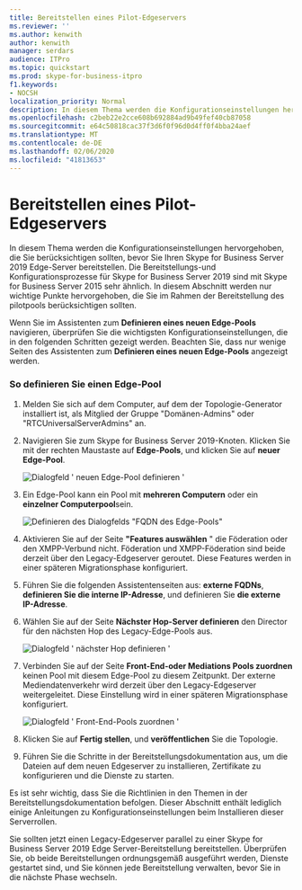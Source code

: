```yaml
---
title: Bereitstellen eines Pilot-Edgeservers
ms.reviewer: ''
ms.author: kenwith
author: kenwith
manager: serdars
audience: ITPro
ms.topic: quickstart
ms.prod: skype-for-business-itpro
f1.keywords:
- NOCSH
localization_priority: Normal
description: In diesem Thema werden die Konfigurationseinstellungen hervorgehoben, die Sie vor der Bereitstellung Ihres Skype for Business Server 2019 Edge-Servers beachten sollten. Die Bereitstellungs-und Konfigurationsprozesse für Skype for Business Server 2019 sind mit Skype for Business Server 2015 sehr ähnlich. In diesem Abschnitt werden nur wichtige Punkte hervorgehoben, die Sie im Rahmen der Bereitstellung des pilotpools berücksichtigen sollten. Detaillierte Anweisungen finden Sie unter Bereitstellen des Zugriffs auf externe Benutzer in Skype for Business Server 2019 in der Bereitstellungsdokumentation, in der der Bereitstellungsprozess beschrieben wird, sowie Konfigurationsinformationen für den Zugriff durch externe Benutzer.
ms.openlocfilehash: c2beb22e2cce608b692884ad9b49fef40cb87058
ms.sourcegitcommit: e64c50818cac37f3d6f0f96d0d4ff0f4bba24aef
ms.translationtype: MT
ms.contentlocale: de-DE
ms.lasthandoff: 02/06/2020
ms.locfileid: "41813653"
---
```

# <a name="deploy-pilot-edge-server"></a>Bereitstellen eines Pilot-Edgeservers

In diesem Thema werden die Konfigurationseinstellungen hervorgehoben, die Sie berücksichtigen sollten, bevor Sie Ihren Skype for Business Server 2019 Edge-Server bereitstellen. Die Bereitstellungs-und Konfigurationsprozesse für Skype for Business Server 2019 sind mit Skype for Business Server 2015 sehr ähnlich. In diesem Abschnitt werden nur wichtige Punkte hervorgehoben, die Sie im Rahmen der Bereitstellung des pilotpools berücksichtigen sollten. <!-- For detailed steps, see 
 [Deploying external user access in Skype for Business Server 2019](../deployment/deploying-external-user-access/deploying-external-user-access.md) in the Deployment documentation, which describes the deployment process and also gives configuration information for external user access.  -->
  
Wenn Sie im Assistenten zum **Definieren eines neuen Edge-Pools** navigieren, überprüfen Sie die wichtigsten Konfigurationseinstellungen, die in den folgenden Schritten gezeigt werden. Beachten Sie, dass nur wenige Seiten des Assistenten zum **Definieren eines neuen Edge-Pools** angezeigt werden. 
  
### <a name="to-define-an-edge-pool"></a>So definieren Sie einen Edge-Pool

1. Melden Sie sich auf dem Computer, auf dem der Topologie-Generator installiert ist, als Mitglied der Gruppe "Domänen-Admins" oder "RTCUniversalServerAdmins" an.
    
2. Navigieren Sie zum Skype for Business Server 2019-Knoten. Klicken Sie mit der rechten Maustaste auf **Edge-Pools**, und klicken Sie auf **neuer Edge-Pool**.
    
     ![Dialogfeld ' neuen Edge-Pool definieren '](../media/migration_ocs_topo_edgepool_page1.JPG)
  
3. Ein Edge-Pool kann ein Pool mit **mehreren Computern** oder ein **einzelner Computerpool**sein.
    
     ![Definieren des Dialogfelds "FQDN des Edge-Pools"](../media/migration_ocs_topo_edgepool_page2.JPG)
  
4. Aktivieren Sie auf der Seite **"Features auswählen** " die Föderation oder den XMPP-Verbund nicht. Föderation und XMPP-Föderation sind beide derzeit über den Legacy-Edgeserver geroutet. Diese Features werden in einer späteren Migrationsphase konfiguriert. 

  
5. Führen Sie die folgenden Assistentenseiten aus: **externe FQDNs**, **definieren Sie die interne IP-Adresse**, und definieren Sie **die externe IP-Adresse**.
    
6. Wählen Sie auf der Seite **Nächster Hop-Server definieren** den Director für den nächsten Hop des Legacy-Edge-Pools aus. 
    
     ![Dialogfeld ' nächster Hop definieren '](../media/migration_ocs_topo_edgepool_page7.JPG)
  
7. Verbinden Sie auf der Seite **Front-End-oder Mediations Pools zuordnen** keinen Pool mit diesem Edge-Pool zu diesem Zeitpunkt. Der externe Mediendatenverkehr wird derzeit über den Legacy-Edgeserver weitergeleitet. Diese Einstellung wird in einer späteren Migrationsphase konfiguriert. 
    
     ![Dialogfeld ' Front-End-Pools zuordnen '](../media/migration_ocs_topo_edgepool_page8.JPG)
  
8. Klicken Sie auf **Fertig stellen**, und **veröffentlichen** Sie die Topologie. 
    
9. Führen Sie die Schritte in der Bereitstellungsdokumentation aus, um die Dateien auf dem neuen Edgeserver zu installieren, Zertifikate zu konfigurieren und die Dienste zu starten. 
<!-- [Install Edge Servers for Skype for Business Server 2019](../deployment/deploying-external-user-access/install-edge-servers.md) in -->
    
Es ist sehr wichtig, dass Sie die Richtlinien in den Themen in der Bereitstellungsdokumentation befolgen. Dieser Abschnitt enthält lediglich einige Anleitungen zu Konfigurationseinstellungen beim Installieren dieser Serverrollen. 
<!-- [Deploying external user access in Skype for Business Server 2019](../deployment/deploying-external-user-access/deploying-external-user-access.md) -->
  
Sie sollten jetzt einen Legacy-Edgeserver parallel zu einer Skype for Business Server 2019 Edge Server-Bereitstellung bereitstellen. Überprüfen Sie, ob beide Bereitstellungen ordnungsgemäß ausgeführt werden, Dienste gestartet sind, und Sie können jede Bereitstellung verwalten, bevor Sie in die nächste Phase wechseln. 
  


